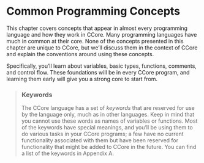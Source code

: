 # Common Programming Concepts

This chapter covers concepts that appear in almost every programming language and how they work in CCore. Many programming languages have much in common at their core. None of the concepts presented in this chapter are unique to CCore, but we’ll discuss them in the context of CCore and explain the conventions around using these concepts.

Specifically, you’ll learn about variables, basic types, functions, comments, and control flow. These foundations will be in every CCore program, and learning them early will give you a strong core to start from.

> ### Keywords
>
> The CCore language has a set of *keywords* that are reserved for use by the language only, much as in other languages. Keep in mind that you cannot use these words as names of variables or functions. Most of the keywords have special meanings, and you’ll be using them to do various tasks in your CCore programs; a few have no current functionality associated with them but have been reserved for functionality that might be added to CCore in the future. You can find a list of the keywords in Appendix A.

